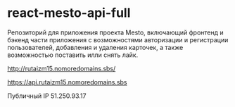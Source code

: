 # react-mesto-api-full
Репозиторий для приложения проекта Mesto, включающий фронтенд и бэкенд части приложения с возможностями авторизации и регистрации пользователей, добавления и удаления карточек, а также возможностью поставить илли снять лайк. 
  
http://rutaizm15.nomoredomains.sbs/

https://api.rutaizm15.nomoredomains.sbs

Публичный IP 51.250.93.17
